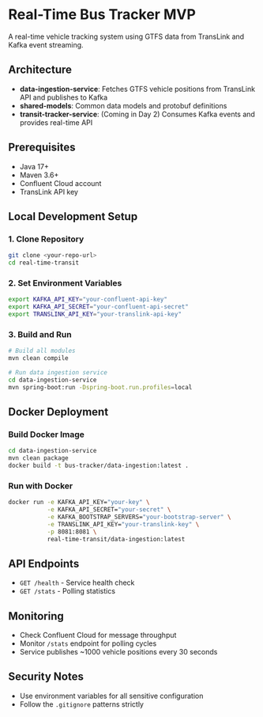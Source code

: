 # Real-Time Bus Tracker MVP

A real-time vehicle tracking system using GTFS data from TransLink and Kafka event streaming.

## Architecture

- **data-ingestion-service**: Fetches GTFS vehicle positions from TransLink API and publishes to Kafka
- **shared-models**: Common data models and protobuf definitions
- **transit-tracker-service**: (Coming in Day 2) Consumes Kafka events and provides real-time API

## Prerequisites

- Java 17+
- Maven 3.6+
- Confluent Cloud account
- TransLink API key

## Local Development Setup

### 1. Clone Repository
```bash
git clone <your-repo-url>
cd real-time-transit
```

### 2. Set Environment Variables
```bash
export KAFKA_API_KEY="your-confluent-api-key"
export KAFKA_API_SECRET="your-confluent-api-secret"
export TRANSLINK_API_KEY="your-translink-api-key"
```

### 3. Build and Run
```bash
# Build all modules
mvn clean compile

# Run data ingestion service
cd data-ingestion-service
mvn spring-boot:run -Dspring-boot.run.profiles=local
```

## Docker Deployment

### Build Docker Image
```bash
cd data-ingestion-service
mvn clean package
docker build -t bus-tracker/data-ingestion:latest .
```

### Run with Docker
```bash
docker run -e KAFKA_API_KEY="your-key" \
           -e KAFKA_API_SECRET="your-secret" \
           -e KAFKA_BOOTSTRAP_SERVERS="your-bootstrap-server" \
           -e TRANSLINK_API_KEY="your-translink-key" \
           -p 8081:8081 \
           real-time-transit/data-ingestion:latest
```

## API Endpoints

- `GET /health` - Service health check
- `GET /stats` - Polling statistics

## Monitoring

- Check Confluent Cloud for message throughput
- Monitor `/stats` endpoint for polling cycles
- Service publishes ~1000 vehicle positions every 30 seconds

## Security Notes

- Use environment variables for all sensitive configuration
- Follow the `.gitignore` patterns strictly